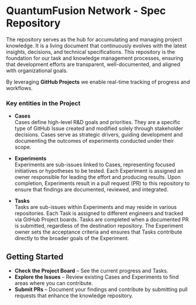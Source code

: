 # QuantumFusion Network - Spec Repository  

The repository serves as the hub for accumulating and managing project knowledge. It is a living document that continuously evolves with the latest insights, decisions, and technical specifications. This repository is the foundation for our task and knowledge management processes, ensuring that development efforts are transparent, well-documented, and aligned with organizational goals.  

By leveraging **GitHub Projects** we enable real-time tracking of progress and workflows.

### Key entities in the Project 

- **Cases**  
  Cases define high-level R&D goals and priorities. They are a specific type of GitHub Issue created and modified solely through stakeholder decisions. Cases serve as strategic drivers, guiding development and documenting the outcomes of experiments conducted under their scope.  

- **Experiments**  
  Experiments are sub-issues linked to Cases, representing focused initiatives or hypotheses to be tested. Each Experiment is assigned an owner responsible for leading the effort and producing results. Upon completion, Experiments result in a pull request (PR) to this repository to ensure that findings are documented, reviewed, and integrated.  

- **Tasks**  
  Tasks are sub-issues within Experiments and may reside in various repositories. Each Task is assigned to different engineers and tracked via GitHub Project boards. Tasks are completed when a documented PR is submitted, regardless of the destination repository. The Experiment owner sets the acceptance criteria and ensures that Tasks contribute directly to the broader goals of the Experiment.  

## Getting Started  

- **Check the Project Board** – See the current progress and Tasks.  
- **Explore the Issues** – Review existing Cases and Experiments to find areas where you can contribute.
- **Submit PRs** – Document your findings and contribute by submitting pull requests that enhance the knowledge repository. 
  

